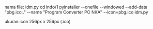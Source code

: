 nama file: idm.py
cd indo/1
pyinstaller --onefile --windowed --add-data "pbg.ico;." --name "Program Converter PO NKA" --icon=pbg.ico idm.py 

ukuran icon 256px x 256px (.ico)
